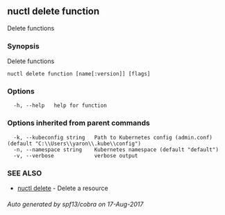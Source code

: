 ## nuctl delete function

Delete functions

### Synopsis


Delete functions

```
nuctl delete function [name[:version]] [flags]
```

### Options

```
  -h, --help   help for function
```

### Options inherited from parent commands

```
  -k, --kubeconfig string   Path to Kubernetes config (admin.conf) (default "C:\\Users\\yaron\\.kube\\config")
  -n, --namespace string    Kubernetes namespace (default "default")
  -v, --verbose             verbose output
```

### SEE ALSO
* [nuctl delete](nuctl_delete.md)	 - Delete a resource

###### Auto generated by spf13/cobra on 17-Aug-2017
